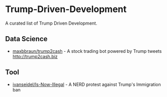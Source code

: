 # Trump-Driven-Development

A curated list of Trump Driven Development.

## Data Science

- [maxbbraun/trump2cash](https://github.com/maxbbraun/trump2cash) - A stock trading bot powered by Trump tweets http://trump2cash.biz

## Tool

- [ivanseidel/Is-Now-Illegal](https://github.com/ivanseidel/Is-Now-Illegal) - A NERD protest against Trump's Immigration ban

